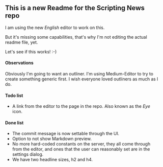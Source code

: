 ## This is a new Readme for the Scripting News repo

I am using the new _English_ editor to work on this.

But it's missing some capabilities, that's why I'm not editing the actual readme file, yet.

Let's see if this works! :-)

#### Observations

Obviously I'm going to want an outliner. I'm using Medium-Editor to try to create something generic first. I wish everyone loved outliners as much as I do.

#### Todo list

*   A link from the editor to the page in the repo. Also known as the _Eye_ icon.

#### Done list

*   The commit message is now settable through the UI.
*   Option to not show Markdown preview.
*   No more hard-coded constants on the server, they all come through from the editor, and ones that the user can reasonably set are in the settings dialog.
*   We have two headline sizes, h2 and h4.